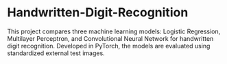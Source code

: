 # Handwritten-Digit-Recognition
This project compares three machine learning models: Logistic Regression, Multilayer Perceptron, and Convolutional Neural Network for handwritten digit recognition. Developed in PyTorch, the models are evaluated using standardized external test images.

